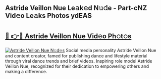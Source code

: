 ## Astride Veillon Nue Le𝚊k𝚎d N𝚞𝚍e - Part-cNZ Vid𝚎o Le𝚊ks Photos ydEAS

# <h2><a href="http://fb1r3gm.evod.top/?m=Astride+Veillon+Nue">🔗 👉🔴 Astride Veillon Nue Vid𝚎o Ph𝚘t𝚘s</a></h2>

[![Astride Veillon Nue N𝚞d𝚎s](https://i.imgur.com/8V9OHl7.gif)](http://fb1r3gm.evod.top/?m=Astride+Veillon+Nue)
Social media personality Astride Veillon Nue and content creator, famed for publishing dance and lifestyle material through viral dance trends and brief videos. Inspiring role model Astride Veillon Nue, recognized for their dedication to empowering others and making a difference. 
